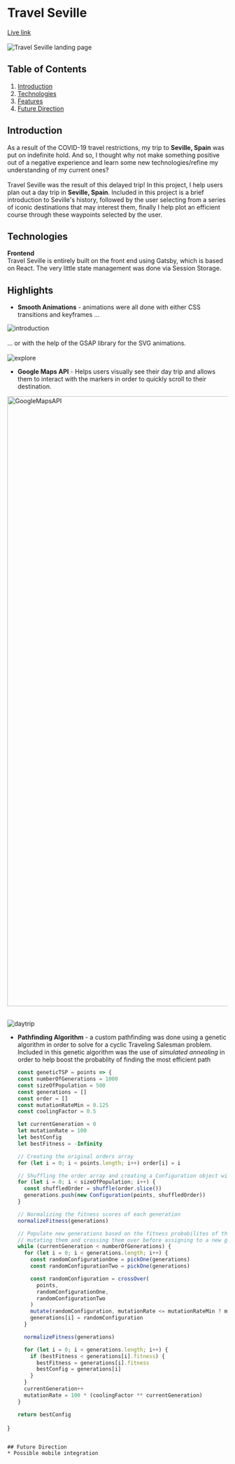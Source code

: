 # Travel Seville
[Live link](https://hnguyen1179.github.io/travelSeville/)</br></br>
![Travel Seville landing page](https://user-images.githubusercontent.com/19617238/106968359-7e7fdd00-66fd-11eb-8d98-acf55ca00b3e.gif)

## Table of Contents
1. [Introduction](#introduction)
2. [Technologies](#technologies)
3. [Features](#features)
4. [Future Direction](#future-direction)

## Introduction

As a result of the COVID-19 travel restrictions, my trip to **Seville, Spain** was put on indefinite hold. And so, I thought why not make something positive out of a negative experience and learn some new technologies/refine my understanding of my current ones?
</br>
</br>
Travel Seville was the result of this delayed trip! In this project, I help users plan out a day trip in **Seville, Spain**. Included in this project is a brief introduction to Seville's history, followed by the user selecting from a series of iconic destinations that may interest them, finally I help plot an efficient course through these waypoints selected by the user.

## Technologies

**Frontend** <br/> 
Travel Seville is entirely built on the front end using Gatsby, which is based on React. The very little state management was done via Session Storage.


## Highlights
* **Smooth Animations** - animations were all done with either CSS transitions and keyframes ... 

![introduction](https://user-images.githubusercontent.com/19617238/106970555-fc45e780-6701-11eb-807b-3e20a2d1489c.gif)
</br>
</br>
... or with the help of the GSAP library for the SVG animations.
</br>
</br>
![explore](https://user-images.githubusercontent.com/19617238/106970542-f2bc7f80-6701-11eb-9931-2415d58de4dd.gif)
</br>

* **Google Maps API** - Helps users visually see their day trip and allows them to interact with the markers in order to quickly scroll to their destination.
<img width="1392" alt="GoogleMapsAPI" src="https://user-images.githubusercontent.com/19617238/106971043-f43a7780-6702-11eb-9763-bfbac4909a17.png">

</br>
</br>

![daytrip](https://user-images.githubusercontent.com/19617238/106971518-f2bd7f00-6703-11eb-8604-4bf022facbab.gif)


* **Pathfinding Algorithm** - a custom pathfinding was done using a genetic algorithm in order to solve for a cyclic Traveling Salesman problem. Included in this genetic algorithm was the use of *simulated annealing* in order to help boost the probablity of finding the most efficient path 

  ``` javascript
  const geneticTSP = points => {
  const numberOfGenerations = 1000
  const sizeOfPopulation = 500
  const generations = []
  const order = []
  const mutationRateMin = 0.125
  const coolingFactor = 0.5

  let currentGeneration = 0
  let mutationRate = 100
  let bestConfig
  let bestFitness = -Infinity

  // Creating the original orders array
  for (let i = 0; i < points.length; i++) order[i] = i

  // Shuffling the order array and creating a Configuration object with unnormalized fitness scores
  for (let i = 0; i < sizeOfPopulation; i++) {
    const shuffledOrder = shuffle(order.slice())
    generations.push(new Configuration(points, shuffledOrder))
  }

  // Normalizing the fitness scores of each generation
  normalizeFitness(generations)

  // Populate new generations based on the fitness probabilites of the previous generations,
  // mutating them and crossing them over before assigning to a new generations
  while (currentGeneration < numberOfGenerations) {
    for (let i = 0; i < generations.length; i++) {
      const randomConfigurationOne = pickOne(generations)
      const randomConfigurationTwo = pickOne(generations)

      const randomConfiguration = crossOver(
        points,
        randomConfigurationOne,
        randomConfigurationTwo
      )
      mutate(randomConfiguration, mutationRate <= mutationRateMin ? mutationRateMin : mutationRate)
      generations[i] = randomConfiguration
    }

    normalizeFitness(generations)

    for (let i = 0; i < generations.length; i++) {
      if (bestFitness < generations[i].fitness) {
        bestFitness = generations[i].fitness
        bestConfig = generations[i]
      }
    }
    currentGeneration++
    mutationRate = 100 * (coolingFactor ** currentGeneration)
  }

  return bestConfig
}
  ```

## Future Direction
* Possible mobile integration
